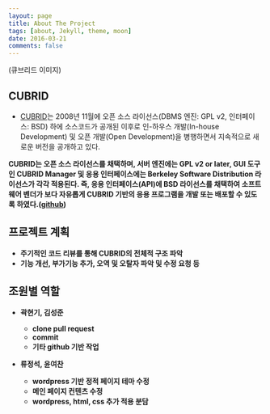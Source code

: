 ```yaml
---
layout: page
title: About The Project
tags: [about, Jekyll, theme, moon]
date: 2016-03-21
comments: false
---
```


(큐브리드 이미지)

## CUBRID

* [CUBRID](http://www.cubrid.com/)는 2008년 11월에 오픈 소스 라이선스(DBMS 엔진: GPL v2, 인터페이스: BSD) 하에 소스코드가 공개된 이후로 인-하우스 개발(In-house Development) 및 오픈 개발(Open Development)을 병행하면서 지속적으로 새로운 버전을 공개하고 있다.<b>

CUBRID는 오픈 소스 라이선스를 채택하며, 서버 엔진에는 GPL v2 or later, GUI 도구인 CUBRID Manager 및 응용 인터페이스에는 Berkeley Software Distribution 라이선스가 각각 적용된다. 즉, 응용 인터페이스(API)에 BSD 라이선스를 채택하여 소프트웨어 벤더가 보다 자유롭게 CUBRID 기반의 응용 프로그램을 개발 또는 배포할 수 있도록 하였다.([github](https://github.com/CUBRID/cubrid))

## 프로젝트 계획

* 주기적인 코드 리뷰를 통해 CUBRID의 전체적 구조 파악
* 기능 개선, 부가기능 추가, 오역 및 오탈자 파악 및 수정 요청 등

## 조원별 역할

* 곽현기, 김성준
    * clone pull request
    * commit
    * 기타 github 기반 작업

* 류정석, 윤여찬
    * wordpress 기반 정적 페이지 테마 수정
    * 메인 페이지 컨텐츠 수정
    * wordpress, html, css 추가 적용 분담
